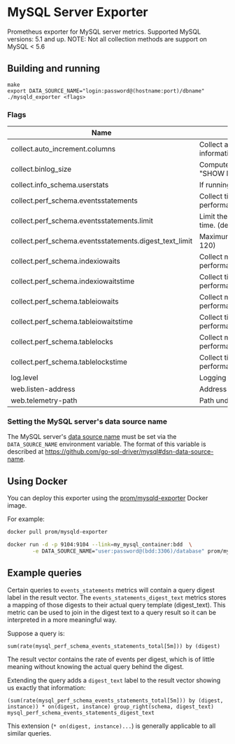 # MySQL Server Exporter

Prometheus exporter for MySQL server metrics.
Supported MySQL versions: 5.1 and up.
NOTE: Not all collection methods are support on MySQL < 5.6

## Building and running

    make
    export DATA_SOURCE_NAME="login:password@(hostname:port)/dbname"
    ./mysqld_exporter <flags>

### Flags

Name                                       | Description
-------------------------------------------|------------------------------------------------------------------------------------
collect.auto_increment.columns             | Collect auto_increment columns and max values from information_schema.
collect.binlog_size                        | Compute the size of all binlog files combined (as specified by "SHOW MASTER LOGS")
collect.info_schema.userstats              | If running with userstat=1, set to true to collect user statistics.
collect.perf_schema.eventsstatements       | Collect time metrics from performance_schema.events_statements_summary_by_digest.
collect.perf_schema.eventsstatements.limit | Limit the number of events statements digests by response time. (default: 250)
collect.perf_schema.eventsstatements.digest_text_limit | Maximum length of the normalized statement text. (default: 120)
collect.perf_schema.indexiowaits           | Collect metrics from performance_schema.table_io_waits_summary_by_index_usage.
collect.perf_schema.indexiowaitstime       | Collect time metrics from performance_schema.table_io_waits_summary_by_index_usage.
collect.perf_schema.tableiowaits           | Collect metrics from performance_schema.table_io_waits_summary_by_table.
collect.perf_schema.tableiowaitstime       | Collect time metrics from performance_schema.table_io_waits_summary_by_table.
collect.perf_schema.tablelocks             | Collect metrics from performance_schema.table_lock_waits_summary_by_table.
collect.perf_schema.tablelockstime         | Collect time metrics from performance_schema.events_statements_summary_by_digest.
log.level                                  | Logging verbosity (default: info)
web.listen-address                         | Address to listen on for web interface and telemetry.
web.telemetry-path                         | Path under which to expose metrics.

### Setting the MySQL server's data source name

The MySQL server's [data source name](http://en.wikipedia.org/wiki/Data_source_name)
must be set via the `DATA_SOURCE_NAME` environment variable.
The format of this variable is described at https://github.com/go-sql-driver/mysql#dsn-data-source-name.

## Using Docker

You can deploy this exporter using the [prom/mysqld-exporter](https://registry.hub.docker.com/u/prom/mysqld-exporter/) Docker image.

For example:

```bash
docker pull prom/mysqld-exporter

docker run -d -p 9104:9104 --link=my_mysql_container:bdd  \
        -e DATA_SOURCE_NAME="user:password@(bdd:3306)/database" prom/mysqld-exporter
```

## Example queries

Certain queries to `events_statements` metrics will contain a query digest
label in the result vector. The `events_statements_digest_text` metrics
stores a mapping of those digests to their actual query template (digest_text).
This metric can be used to join in the digest text to a query result so it can
be interpreted in a more meaningful way.

Suppose a query is:

    sum(rate(mysql_perf_schema_events_statements_total[5m])) by (digest)

The result vector contains the rate of events per digest, which is of little
meaning without knowing the actual query behind the digest.

Extending the query adds a `digest_text` label to the result vector showing us
exactly that information:

    (sum(rate(mysql_perf_schema_events_statements_total[5m])) by (digest, instance)) * on(digest, instance) group_right(schema, digest_text) mysql_perf_schema_events_statements_digest_text

This extension (`* on(digest, instance)...`) is generally applicable to all similar
queries.

